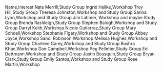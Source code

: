 Name,Interest
Nate Merrill,Study Group
Ingrid Heilke,Workshop
Troy Hill,Study Group
Theresa Johnston,Workshop and Study Group 
Sarina Lyon,Workshop and Study Group 
Jim Latimer, Workshop and maybe Study Group 
Brenda Rashleigh,Study Group 
Stephen Balogh,Workshop and Study Group 
Darryl Keith,Workshop 
Nicole Gutierrez,Study Group 
Mary Schoell,Workshop 
Stephanie Figary,Workshop and Study Group 
Abbey Joyce,Workshop
Sandi Robinson,Workshop
Melissa Hughes,Workshop and Study Group
Charleve Carey,Workshop and Study Group
Bushra Khan,Workshop
Dan Campbell,Workshop
Peg Pelletier,Study Group
Ed Dettmann,Workshop and Study Group
Justin Bousquin,Study Group
Bryan Clark,Study Group
Emily Santos,Workshop and Study Group
Rose Martin,Workshop

